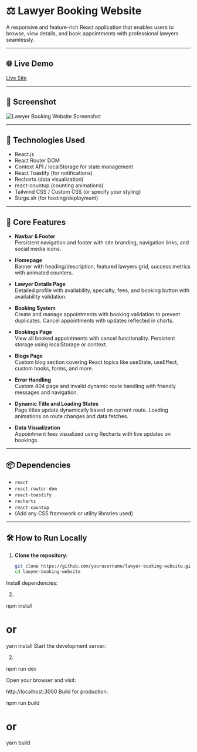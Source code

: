 # ⚖️ Lawyer Booking Website

A responsive and feature-rich React application that enables users to browse, view details, and book appointments with professional lawyers seamlessly.

---

## 🌐 Live Demo

[Live Site](http://law-bd.surge.sh/)

---

## 📸 Screenshot

![Lawyer Booking Website Screenshot](/lawyer.png)  


---

## 🧰 Technologies Used

- React.js
- React Router DOM
- Context API / localStorage for state management
- React Toastify (for notifications)
- Recharts (data visualization)
- react-countup (counting animations)
- Tailwind CSS / Custom CSS (or specify your styling)
- Surge.sh (for hosting/deployment)

---

## 🚀 Core Features

- **Navbar & Footer**  
  Persistent navigation and footer with site branding, navigation links, and social media icons.

- **Homepage**  
  Banner with heading/description, featured lawyers grid, success metrics with animated counters.

- **Lawyer Details Page**  
  Detailed profile with availability, specialty, fees, and booking button with availability validation.

- **Booking System**  
  Create and manage appointments with booking validation to prevent duplicates. Cancel appointments with updates reflected in charts.

- **Bookings Page**  
  View all booked appointments with cancel functionality. Persistent storage using localStorage or context.

- **Blogs Page**  
  Custom blog section covering React topics like useState, useEffect, custom hooks, forms, and more.

- **Error Handling**  
  Custom 404 page and invalid dynamic route handling with friendly messages and navigation.

- **Dynamic Title and Loading States**  
  Page titles update dynamically based on current route. Loading animations on route changes and data fetches.

- **Data Visualization**  
  Appointment fees visualized using Recharts with live updates on bookings.

---

## 📦 Dependencies

- `react`
- `react-router-dom`
- `react-toastify`
- `recharts`
- `react-countup`
- (Add any CSS framework or utility libraries used)

---

## 🛠️ How to Run Locally

1. **Clone the repository:**

   ```bash
   git clone https://github.com/yourusername/lawyer-booking-website.git
   cd lawyer-booking-website
Install dependencies:

2.
npm install
# or
yarn install
Start the development server:

2.
npm run dev

Open your browser and visit:

http://localhost:3000
Build for production:

npm run build
# or
yarn build
